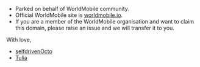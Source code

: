 - Parked on behalf of WorldMobile community.
- Official WorldMobile site is [worldmobile.io](https://worldmobile.io).
- If you are a member of the WorldMobile organisation and want to claim this domain, please raise an issue and we will transfer it to you.

With love,
- [selfdrivenOcto](https://selfdriven.foundation/about/octo)
- [Tulia](https://dsociety.io)
